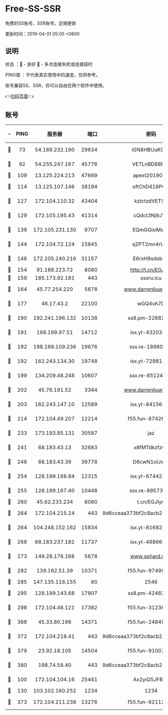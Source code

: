 # Free-SS-SSR

免费的SS账号、SSR账号，定期更新

更新时间：2019-04-01 05:05 +0800

## 说明

状态     ：🙂 - 良好 🙁 - 多次连接失败或连接超时

PING值   ：不代表真实使用中的速度，仅供参考。

账号兼容SS、SSR，你可以自由在两个软件中使用。

👉[扫码页面](https://liesauer.github.io/Free-SS-SSR/)👈

## 账号

|-|PING|服务器|端口|密码|加密方式|区域|
|:----:|:----:|:-----:|-----:|:----:|:----:|:----:|
|🙂|73|54.169.232.190|29634|iGN8HBUuK073|aes-256-cfb|SG|
|🙂|92|54.255.247.167|45776|VETLnBD88Rux|aes-256-cfb|SG|
|🙂|109|13.125.224.213|47669|apext2019001|chacha20|KR|
|🙂|114|13.125.107.146|38194|oftChD418PCw|aes-256-cfb|KR|
|🙂|127|172.104.110.32|43404|kzIctzdVETSB|aes-256-cfb|JP|
|🙂|129|172.105.195.43|41314|cQdct3Nj9JVP|aes-256-cfb|JP|
|🙂|139|172.105.231.130|9707|EQmGGixiMszZ|aes-256-cfb|JP|
|🙂|144|172.104.72.124|15845|qZPT2mn4rUFJ|aes-256-cfb|JP|
|🙂|148|172.105.240.216|31157|E6rxH9sdxbD6|aes-256-cfb|JP|
|🙂|154|91.188.223.72|8080|http://t.cn/EGJIyrl|rc4-md5|RU|
|🙂|159|185.173.92.181|443|sssru.icu|rc4-md5|RU|
|🙂|164|45.77.254.220|5678|www.darrenliuwei.com|aes-256-cfb|SG|
|🙂|177|46.17.43.2|22100|wGQ4vA7D|aes-256-gcm|RU|
|🙂|190|192.241.196.132|10138|ss8.pm-22882604|aes-256-cfb|US|
|🙂|191|198.199.97.51|14712|isx.yt-43203558|aes-256-cfb|US|
|🙂|192|198.199.109.236|19676|ssx.re-18960694|aes-256-cfb|US|
|🙂|192|162.243.134.30|19748|isx.yt-72981340|aes-256-cfb|US|
|🙂|199|134.209.48.248|10607|ssx.re-85124094|aes-256-cfb|US|
|🙂|202|45.76.191.52|3344|www.darrenliuwei.com|aes-256-cfb|JP|
|🙂|203|162.243.147.10|12589|isx.yt-84156264|aes-256-cfb|US|
|🙂|214|172.104.49.207|12214|f55.fun-87426879|aes-256-cfb|SG|
|🙂|233|173.193.85.131|30587|jaz|aes-256-cfb|US|
|🙂|241|68.183.43.13|32683|x8fMTdkzfz00|aes-256-cfb|GB|
|🙂|248|68.183.43.39|39778|D6cwN1oIJxeJ|aes-256-cfb|GB|
|🙂|254|128.199.168.84|12315|isx.yt-67442240|aes-256-cfb|SG|
|🙂|255|128.199.167.40|10448|ssx.re-89573938|aes-256-cfb|SG|
|🙂|260|45.62.233.234|8080|t.cn/EGJIyrl|rc4-md5|CA|
|🙂|264|172.104.215.24|443|9d6cceaa373bf2c8acb22e60b6a58be6|aes-256-cfb|US|
|🙂|264|104.248.152.162|15834|isx.yt-81682851|aes-256-cfb|SG|
|🙂|268|68.183.237.182|11737|isx.yt-48866493|aes-256-cfb|SG|
|🙂|273|149.28.176.168|5678|www.sphard.com|aes-256-cfb|AU|
|🙂|282|139.162.51.39|10371|f55.fun-97499168|aes-256-cfb|SG|
|🙂|285|147.135.118.155|80|2546|chacha20|US|
|🙂|295|128.199.143.68|17907|ss8.pm-42463996|aes-256-cfb|SG|
|🙂|298|172.104.46.121|17382|f55.fun-31236609|aes-256-cfb|SG|
|🙂|368|45.33.80.198|14371|f55.fun-24849539|aes-256-cfb|US|
|🙂|372|172.104.218.41|443|9d6cceaa373bf2c8acb22e60b6a58be6|aes-256-cfb|US|
|🙂|379|23.92.18.105|14504|f55.fun-91007249|aes-256-cfb|US|
|🙂|380|198.74.58.40|443|9d6cceaa373bf2c8acb22e60b6a58be6|aes-256-cfb|US|
|🙂|100|172.104.104.16|25441|Ax2yiQ5JFBT5|aes-256-cfb|JP|
|🙂|130|103.102.160.252|1234|1234|rc4-md5|JP|
|🙂|373|172.104.211.238|13276|f55.fun-62112830|aes-256-cfb|US|
